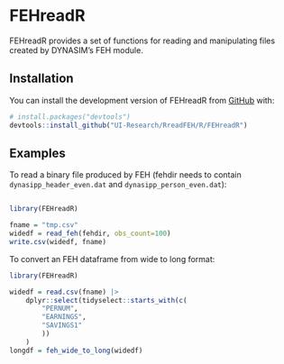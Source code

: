 
<!-- README.md is generated from README.Rmd. Please edit that file -->

# FEHreadR

<!-- badges: start -->
<!-- badges: end -->

FEHreadR provides a set of functions for reading and manipulating files
created by DYNASIM’s FEH module.

## Installation

You can install the development version of FEHreadR from
[GitHub](https://github.com/) with:

``` r
# install.packages("devtools")
devtools::install_github("UI-Research/RreadFEH/R/FEHreadR")
```

## Examples

To read a binary file produced by FEH (fehdir needs to contain
`dynasipp_header_even.dat` and `dynasipp_person_even.dat`):

``` r

library(FEHreadR)

fname = "tmp.csv"
widedf = read_feh(fehdir, obs_count=100)
write.csv(widedf, fname)
```

To convert an FEH dataframe from wide to long format:

``` r
library(FEHreadR)

widedf = read.csv(fname) |>
    dplyr::select(tidyselect::starts_with(c(
        "PERNUM",
        "EARNINGS",
        "SAVINGS1"
        ))
    )
longdf = feh_wide_to_long(widedf)
```
